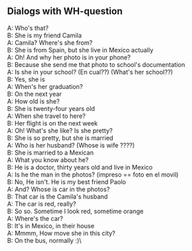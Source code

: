 ## Dialogs with WH-question

A: Who's that?\
B: She is my friend Camila\
A: Camila? Where's she from?\
B: She is from Spain, but she live in Mexico actually\
A: Oh! And why her photo is in your phone?\
B: Because she send me that photo to school's documentation\
A: Is she in your school? (En cual??) (What's her school??)\
B: Yes, she is\
A: When's her graduation?\
B: On the next year\
A: How old is she?\
B: She is twenty-four years old\
A: When she travel to here?\
B: Her flight is on the next week\
A: Oh! What's she like? Is she pretty?\
B: She is so pretty, but she is married\
A: Who is her husband? (Whose is wife ????)\
B: She is married to a Mexican\
A: What you know about he?\
B: He is a doctor, thirty years old and live in Mexico\
A: Is he the man in the photos? (impreso == foto en el movil)\
B: No, He isn't. He is my best friend Paolo\
A: And? Whose is car in the photos?\
B: That car is the Camila's husband\
A: The car is red, really?\
B: So so. Sometime I look red, sometime orange\
A: Where's the car?\
B: It's in Mexico, in their house\
A: Mmmm, How move she in this city?\
B: On the bus, normally :)\
